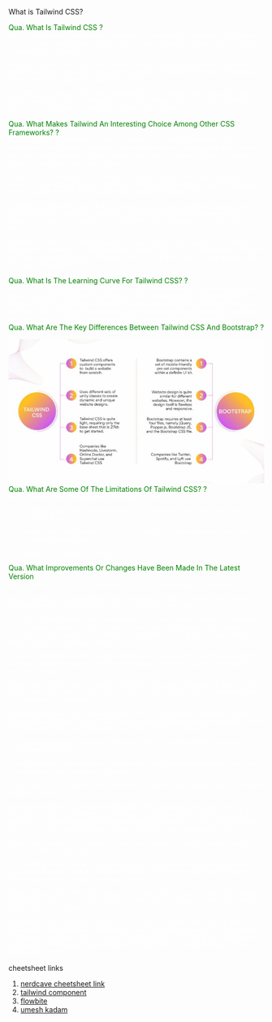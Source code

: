 What is Tailwind CSS?


<div style="color:green;font-size:14px;text-transform: Capitalize;">Qua. What is Tailwind CSS ?</div>

<div style="color:white;font-size:12px;text-transform: Capitalize;">Ans. => Tailwind CSS is a highly customizable, low-level CSS framework that allows you to custom-build designs eliminating pre-built component styles that you would anyway want to override.

Beautiful custom user interfaces can be effectively built using Tailwind CSS without much coding effort. Being a utility-first framework, Tailwind CSS enables styling every component distinctively, the way you desire.

The utility class adapts the form follow function to predict the function of each class, facilitating ease of designing. Tailwind leverages and customizes the most critical CSS properties according to project requirements .</div>


<div style="color:green;font-size:14px;text-transform: Capitalize;">Qua. What makes Tailwind an interesting choice among other CSS frameworks?
 ?</div>

 <div style="color:white;font-size:12px;text-transform: Capitalize;">Ans. => Tailwind is different from most frameworks as developers must create components. For example, Bootstrap offers components like navigation bars, buttons, etc., for design patterns, but with Tailwind, you have to build all that yourself. Also, in Tailwind, you control the flow of everything.

In most other frameworks, all you need to know is what component will be built when you use a class name. In Tailwind, developers must have in-depth knowledge of CSS and know how to combine utility classes with vanilla CSS.

Tailwind CSS does not load all the classes at once. The framework loads classes from the CDN as and when necessary, according to the user’s movement on the website. The entire framework is not part of your final website; only the useful parts are.

Tailwind CSS gives you utility classes for each function. For example, if you want padding or a shadow, you have different classes that you can choose from. In native CSS while adding padding or shadow, there is a lot of follow-up work which is not the case in Tailwind CSS. .</div>

<div style="color:green;font-size:14px;text-transform: Capitalize;">Qua. What is the learning curve for Tailwind CSS?
 ?</div>
 <div style="color:white;font-size:12px;text-transform: Capitalize;">Ans. => 
 The learning curve for Tailwind CSS is quite reasonable for developers who know CSS well. Developers can log on to play.tailwindcss.com to instantly get a flash editor to try out different ideas. Developers can log on to tailwind.config.js to define a JSON of all the configurations and combine multiple classes and variables. Also, installing JavaScript is not necessary to install and run Tailwind CSS. .</div>

 <div style="color:green;font-size:14px;text-transform: Capitalize;">Qua. What are the key differences between Tailwind CSS and Bootstrap?
 ?</div>

 <div style="color:white;font-size:12px;text-transform: Capitalize;">Ans. => 
 <img src="./assets/ol8.jpg">
 </div>
<div style="color:green;font-size:14px;text-transform: Capitalize;">Qua. What are some of the limitations of Tailwind CSS?
 ?</div>


<div style="color:white;font-size:12px;text-transform: Capitalize;">Ans. => Some of the limitations of Tailwind CSS are:  

1. The markup can look disorganized for large projects because all the styles are in the HTML files.

2. Everything must be built from scratch, including your input elements. Also, when you install Tailwind CSS,
3.  it removes all default CSS styles.
</div>


<div style="color:green;font-size:14px;text-transform: Capitalize;">Qua. What improvements or changes have been made in the latest version</div>

<div style="color:white;font-size:12px;text-transform: Capitalize;">Ans. => 
Tailwind CSS v3.0 is a major upgrade with some really cool features.

Scroll Snap API – Scroll Snap API allows developers to add simple scroll snapping elements directly into the HTML for a user to scroll the page. 

Play CDN – Play CDN helps include Tailwind CSS in your projects without downloading the complete package via NPM or Yarn. This is not a CSS-based CDN. Instead, it is a script-based CDN. Add it to the head of your HTML file, and start using Tailwind’s utility classes to style your content.

RTL and LTR modifiers – RTL and LTR modifiers in Tailwind CSS v3.0 provide support for multi-directional layouts that allow developers to move objects from right to left and left to right.  

Stable Just-in-Time Engine – Tailwind CSS v3.0 comes with a stable JIT (Just-In-Time) engine. JIT engine runs in the place of the previous classic engine. The benefits of this update are as follows:

Incredibly fast build times.
Enabling all out-of-the-box variants
Generate arbitrary styles without writing custom CSS.
Better browser performance
Fancy underline styles – Change the color, style, thickness, and offset of the underlines.

Colored box shadows – Add glow, reflection effects, and more natural shadows on the colored backgrounds.

Portrait and landscape modifiers – Portrait and landscape modifiers help users view the website as per the device orientation. 

Every color out of the box – The Tailwind v3.0 enables every single color in the color palette by default.

Arbitrary properties – The arbitrary properties allow adding customized CSS, which you can combine with modifiers like hover, LG, and many more. For instance, if you want to use a CSS property that Tailwind doesn’t provide as a utility out of the box, you can use the “square bracket notation” to write completely arbitrary CSS.

Multi-column layout – The multi-column layout allows controlling the number of columns within an element.

Print modifier – The print modifier allows you to control how your webpage should look when someone prints it. The print modifier can conditionally apply styles that only come into effect when the page is printed.

Modern aspect ratio API – The modern aspect ratio API allows controlling the aspect ratio of an element. The aspect-{ratio} utilities help developers to set the preferred aspect ratio for an element.

Native form control styling – The native form control styling allows you to make checkboxes, radio buttons and file inputs match your brand identity. The support for the brand-new accent-color property and the modifier for styling file input buttons are available in the latest version making it easier to put custom designs on the native form controls.
</div>


cheetsheet links
1. [nerdcave cheetsheet link](https://nerdcave.com/tailwind-cheat-sheet)
2. [tailwind component](https://tailwindcomponents.com/cheatsheet/)
3. [flowbite](https://flowbite.com/tools/tailwind-cheat-sheet/)
4. [umesh kadam](https://umeshmk.github.io/Tailwindcss-cheatsheet/)

